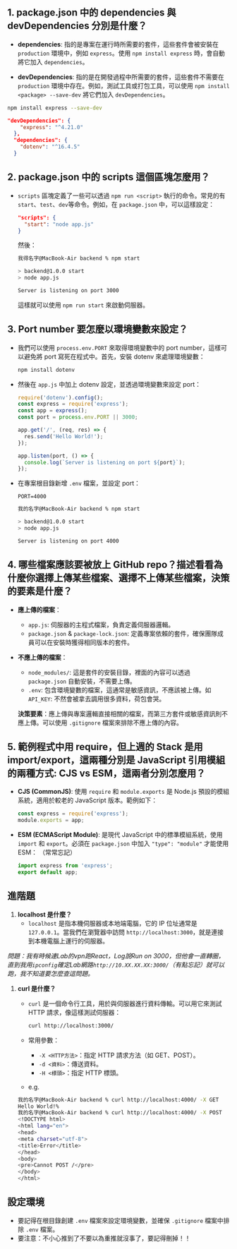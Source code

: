 ## 1. package.json 中的 dependencies 與 devDependencies 分別是什麼？

- **dependencies**: 指的是專案在運行時所需要的套件，這些套件會被安裝在 `production` 環境中，例如 `express`。使用 `npm install express` 時，會自動將它加入 `dependencies`。

  
- **devDependencies**: 指的是在開發過程中所需要的套件，這些套件不需要在 `production` 環境中存在。例如，測試工具或打包工具，可以使用 `npm install <package> --save-dev` 將它們加入 `devDependencies`。

```bash
npm install express --save-dev
```

```json
"devDependencies": {
    "express": "^4.21.0"
  },
  "dependencies": {
    "dotenv": "^16.4.5"
  }
```

## 2. package.json 中的 scripts 這個區塊怎麼用？

- `scripts` 區塊定義了一些可以透過 `npm run <script>` 執行的命令。常見的有 `start`、`test`、`dev`等命令。例如，在 `package.json` 中，可以這樣設定：

    ```json
    "scripts": {
      "start": "node app.js"
    }
    ```
    然後：

    ```bash
    我得名字@MacBook-Air backend % npm start

    > backend@1.0.0 start
    > node app.js

    Server is listening on port 3000
    ```


    這樣就可以使用 `npm run start` 來啟動伺服器。

## 3. Port number 要怎麼以環境變數來設定？

- 我們可以使用 `process.env.PORT` 來取得環境變數中的 port number，這樣可以避免將 port 寫死在程式中。首先，安裝 dotenv 來處理環境變數：

    ```bash
    npm install dotenv
    ```

- 然後在 `app.js` 中加上 dotenv 設定，並透過環境變數來設定 port：

    ```javascript
    require('dotenv').config();
    const express = require('express');
    const app = express();
    const port = process.env.PORT || 3000;

    app.get('/', (req, res) => {
      res.send('Hello World!');
    });

    app.listen(port, () => {
      console.log(`Server is listening on port ${port}`);
    });
    ```

- 在專案根目錄新增 `.env` 檔案，並設定 port：

    ```plaintext
    PORT=4000
    ```

    ```bash
    我的名字@MacBook-Air backend % npm start         

    > backend@1.0.0 start
    > node app.js

    Server is listening on port 4000
    ```

## 4. 哪些檔案應該要被放上 GitHub repo？描述看看為什麼你選擇上傳某些檔案、選擇不上傳某些檔案，決策的要素是什麼？

- **應上傳的檔案**：
    - `app.js`: 伺服器的主程式檔案，負責定義伺服器邏輯。
    - `package.json` & `package-lock.json`: 定義專案依賴的套件，確保團隊成員可以在安裝時獲得相同版本的套件。

- **不應上傳的檔案**：
    - `node_modules/`: 這是套件的安裝目錄，裡面的內容可以透過 `package.json` 自動安裝，不需要上傳。
    - `.env`: 包含環境變數的檔案，這通常是敏感資訊，不應該被上傳。如`API_KEY`: 不然會被拿去調用很多資料，荷包會哭。

    **決策要素**：應上傳與專案邏輯直接相關的檔案，而第三方套件或敏感資訊則不應上傳。可以使用 `.gitignore` 檔案來排除不應上傳的內容。

## 5. 範例程式中用 require，但上週的 Stack 是用 import/export，這兩種分別是 JavaScript 引用模組的兩種方式: CJS vs ESM，這兩者分別怎麼用？

- **CJS (CommonJS)**: 使用 `require` 和 `module.exports` 是 Node.js 預設的模組系統，適用於較老的 JavaScript 版本。範例如下：

    ```javascript
    const express = require('express');
    module.exports = app;
    ```

- **ESM (ECMAScript Module)**: 是現代 JavaScript 中的標準模組系統，使用 `import` 和 `export`。必須在 `package.json` 中加入 `"type": "module"` 才能使用 ESM： （常常忘記）

    ```javascript
    import express from 'express';
    export default app;
    ```

## 進階題

1. **localhost 是什麼？**
   - `localhost` 是指本機伺服器或本地端電腦，它的 IP 位址通常是 `127.0.0.1`。當我們在瀏覽器中訪問 `http://localhost:3000`，就是連接到本機電腦上運行的伺服器。
  
  *問題：我有時候連Lab的vpn跑React，Log說Run on 3000，但他會一直轉圈，直到我用`ipconfig`確定Lab網路`http://10.XX.XX.XX:3000/`（有點忘記）就可以跑，我不知道要怎麼查這問題。*

1. **curl 是什麼？**
   - `curl` 是一個命令行工具，用於與伺服器進行資料傳輸。可以用它來測試 HTTP 請求，像這樣測試伺服器：

     ```bash
     curl http://localhost:3000/
     ```

   - 常用參數：
     - `-X <HTTP方法>`：指定 HTTP 請求方法（如 GET、POST）。
     - `-d <資料>`：傳送資料。
     - `-H <標頭>`：指定 HTTP 標頭。
   
   - e.g.
  
    ```bash
    我的名字@MacBook-Air backend % curl http://localhost:4000/ -X GET
    Hello World!%                                                                                                                                   
    我的名字@MacBook-Air backend % curl http://localhost:4000/ -X POST
    <!DOCTYPE html>
    <html lang="en">
    <head>
    <meta charset="utf-8">
    <title>Error</title>
    </head>
    <body>
    <pre>Cannot POST /</pre>
    </body>
    </html>
    ```

## 設定環境

- 要記得在根目錄創建 `.env` 檔案來設定環境變數，並確保 `.gitignore` 檔案中排除 `.env` 檔案。
- 要注意：不小心推到了不要以為重推就沒事了，要記得刪掉！！

